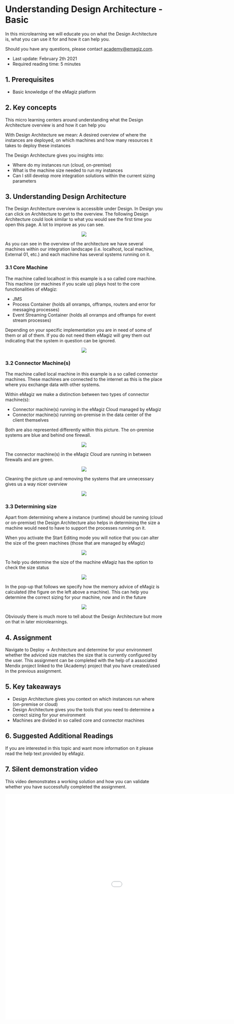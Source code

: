 # Understanding Design Architecture - Basic

In this microlearning we will educate you on what the Design Architecture is, what you can use it for and how it can help you.

Should you have any questions, please contact academy@emagiz.com.

- Last update: February 2th 2021
- Required reading time: 5 minutes

## 1. Prerequisites
- Basic knowledge of the eMagiz platform

## 2. Key concepts
This micro learning centers around understanding what the Design Architecture overview is and how it can help you

With Design Architecture we mean: A desired overview of where the instances are deployed, on which machines and how many resources it takes to deploy these instances

The Design Architecture gives you insights into:
- Where do my instances run (cloud, on-premise)
- What is the machine size needed to run my instances
- Can I still develop more integration solutions within the current sizing parameters

## 3. Understanding Design Architecture

The Design Architecture overview is accessible under Design. In Design you can click on Architecture to get to the overview. 
The following Design Architecture could look similar to what you would see the first time you open this page. A lot to improve as you can see.

<p align="center"><img src="../../img/microlearning/ml-understanding-design-architecture-basic--rough-overview.png"></p> 

As you can see in the overview of the architecture we have several machines within our integration landscape (i.e. localhost, local machine, External 01, etc.) and each machine has several systems running on it.

### 3.1 Core Machine
The machine called localhost in this example is a so called core machine. This machine (or machines if you scale up) plays host to the core functionalities of eMagiz:
- JMS
- Process Container (holds all onramps, offramps, routers and error for messaging processes)
- Event Streaming Container (holds all onramps and offramps for event stream processes)

Depending on your specific implementation you are in need of some of them or all of them. If you do not need them eMagiz will grey them out indicating that the system in question can be ignored.

<p align="center"><img src="../../img/microlearning/ml-understanding-design-architecture-basic--core-machine.png"></p>

### 3.2 Connector Machine(s)
The machine called local machine in this example is a so called connector machines. 
These machines are connected to the internet as this is the place where you exchange data with other systems.

Within eMagiz we make a distinction between two types of connector machine(s):
- Connector machine(s) running in the eMagiz Cloud managed by eMagiz
- Connector machine(s) running on-premise in the data center of the client themselves

Both are also represented differently within this picture. The on-premise systems are blue and behind one firewall. 

<p align="center"><img src="../../img/microlearning/ml-understanding-design-architecture-basic--on-prem-connector-machine.png"></p>

The connector machine(s) in the eMagiz Cloud are running in between firewalls and are green.

<p align="center"><img src="../../img/microlearning/ml-understanding-design-architecture-basic--emagiz-cloud-connector-machine.png"></p>

Cleaning the picture up and removing the systems that are unnecessary gives us a way nicer overview

<p align="center"><img src="../../img/microlearning/ml-understanding-design-architecture-basic--nice-overview.png"></p>

### 3.3 Determining size
Apart from determining where a instance (runtime) should be running (cloud or on-premise) the Design Architecture 
also helps in determining the size a machine would need to have to support the processes running on it.

When you activate the Start Editing mode you will notice that you can alter the size of the green machines (those that are managed by eMagiz) 

<p align="center"><img src="../../img/microlearning/ml-understanding-design-architecture-basic--core-machine-start-editing.png"></p>

To help you determine the size of the machine eMagiz has the option to check the size status

<p align="center"><img src="../../img/microlearning/ml-understanding-design-architecture-basic--check-size-status.png"></p>

In the pop-up that follows we specify how the memory advice of eMagiz is calculated (the figure on the left above a machine). 
This can help you determine the correct sizing for your machine, now and in the future

<p align="center"><img src="../../img/microlearning/ml-understanding-design-architecture-basic--check-size-status-popup.png"></p>

Obviously there is much more to tell about the Design Architecture but more on that in later microlearnings.

## 4. Assignment

Navigate to Deploy -> Architecture and determine for your environment whether the adviced size matches the size that is currently configured by the user.
This assignment can be completed with the help of a associated Mendix project linked to the (Academy) project that you have created/used in the previous assignment.

## 5. Key takeaways

- Design Architecture gives you context on which instances run where (on-premise or cloud)
- Design Architecture gives you the tools that you need to determine a correct sizing for your environment
- Machines are divided in so called core and connector machines

## 6. Suggested Additional Readings

If you are interested in this topic and want more information on it please read the help text provided by eMagiz.

## 7. Silent demonstration video

This video demonstrates a working solution and how you can validate whether you have successfully completed the assignment.

<iframe width="1280" height="720" src="../../vid/microlearning/microlearning-understanding-design-architecture-basic.mp4" frameborder="0" allow="accelerometer; autoplay; clipboard-write; encrypted-media; gyroscope; picture-in-picture" allowfullscreen></iframe>